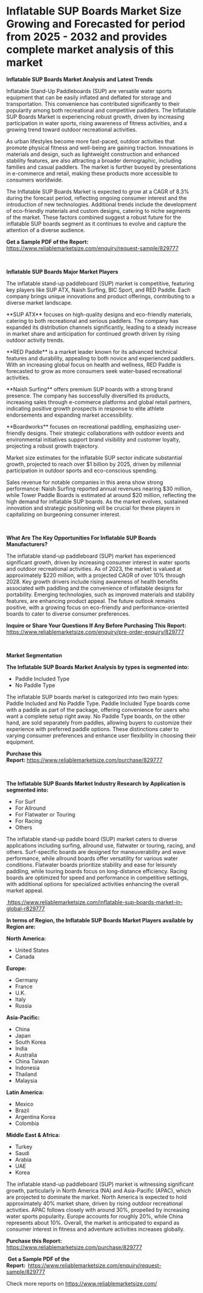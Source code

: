 <p><h1>Inflatable SUP Boards Market Size Growing and Forecasted for period from 2025 - 2032 and provides complete market analysis of this market</h1></p><p><strong>Inflatable SUP Boards Market Analysis and Latest Trends</strong></p>
<p><p>Inflatable Stand-Up Paddleboards (SUP) are versatile water sports equipment that can be easily inflated and deflated for storage and transportation. This convenience has contributed significantly to their popularity among both recreational and competitive paddlers. The Inflatable SUP Boards Market is experiencing robust growth, driven by increasing participation in water sports, rising awareness of fitness activities, and a growing trend toward outdoor recreational activities.</p><p>As urban lifestyles become more fast-paced, outdoor activities that promote physical fitness and well-being are gaining traction. Innovations in materials and design, such as lightweight construction and enhanced stability features, are also attracting a broader demographic, including families and casual paddlers. The market is further buoyed by presentations in e-commerce and retail, making these products more accessible to consumers worldwide.</p><p>The Inflatable SUP Boards Market is expected to grow at a CAGR of 8.3% during the forecast period, reflecting ongoing consumer interest and the introduction of new technologies. Additional trends include the development of eco-friendly materials and custom designs, catering to niche segments of the market. These factors combined suggest a robust future for the inflatable SUP boards segment as it continues to evolve and capture the attention of a diverse audience.</p></p>
<p><strong>Get a Sample PDF of the Report:&nbsp;</strong> <a href="https://www.reliablemarketsize.com/enquiry/request-sample/829777?utm_campaign=2625&utm_medium=2&utm_source=Github&utm_content=ia&utm_term=09042025&utm_id=inflatable-sup-boards">https://www.reliablemarketsize.com/enquiry/request-sample/829777</a></p>
<p>&nbsp;</p>
<p><strong>Inflatable SUP Boards Major Market Players</strong></p>
<p><p>The inflatable stand-up paddleboard (SUP) market is competitive, featuring key players like SUP ATX, Naish Surfing, BIC Sport, and RED Paddle. Each company brings unique innovations and product offerings, contributing to a diverse market landscape.</p><p>**SUP ATX** focuses on high-quality designs and eco-friendly materials, catering to both recreational and serious paddlers. The company has expanded its distribution channels significantly, leading to a steady increase in market share and anticipation for continued growth driven by rising outdoor activity trends.</p><p>**RED Paddle** is a market leader known for its advanced technical features and durability, appealing to both novice and experienced paddlers. With an increasing global focus on health and wellness, RED Paddle is forecasted to grow as more consumers seek water-based recreational activities.</p><p>**Naish Surfing** offers premium SUP boards with a strong brand presence. The company has successfully diversified its products, increasing sales through e-commerce platforms and global retail partners, indicating positive growth prospects in response to elite athlete endorsements and expanding market accessibility.</p><p>**Boardworks** focuses on recreational paddling, emphasizing user-friendly designs. Their strategic collaborations with outdoor events and environmental initiatives support brand visibility and customer loyalty, projecting a robust growth trajectory.</p><p>Market size estimates for the inflatable SUP sector indicate substantial growth, projected to reach over $1 billion by 2025, driven by millennial participation in outdoor sports and eco-conscious spending. </p><p>Sales revenue for notable companies in this arena show strong performance: Naish Surfing reported annual revenues nearing $30 million, while Tower Paddle Boards is estimated at around $20 million, reflecting the high demand for inflatable SUP boards. As the market evolves, sustained innovation and strategic positioning will be crucial for these players in capitalizing on burgeoning consumer interest.</p></p>
<p>&nbsp;</p>
<p><strong>What Are The Key Opportunities For Inflatable SUP Boards Manufacturers?</strong></p>
<p><p>The inflatable stand-up paddleboard (SUP) market has experienced significant growth, driven by increasing consumer interest in water sports and outdoor recreational activities. As of 2023, the market is valued at approximately $220 million, with a projected CAGR of over 10% through 2028. Key growth drivers include rising awareness of health benefits associated with paddling and the convenience of inflatable designs for portability. Emerging technologies, such as improved materials and stability features, are enhancing product appeal. The future outlook remains positive, with a growing focus on eco-friendly and performance-oriented boards to cater to diverse consumer preferences.</p></p>
<p><strong>Inquire or Share Your Questions If Any Before Purchasing This Report:</strong> <a href="https://www.reliablemarketsize.com/enquiry/pre-order-enquiry/829777?utm_campaign=2625&utm_medium=2&utm_source=Github&utm_content=ia&utm_term=09042025&utm_id=inflatable-sup-boards">https://www.reliablemarketsize.com/enquiry/pre-order-enquiry/829777</a></p>
<p>&nbsp;</p>
<p><strong>Market Segmentation</strong></p>
<p><strong>The Inflatable SUP Boards Market Analysis by types is segmented into:</strong></p>
<p><ul><li>Paddle Included Type</li><li>No Paddle Type</li></ul></p>
<p><p>The inflatable SUP boards market is categorized into two main types: Paddle Included and No Paddle Type. Paddle Included Type boards come with a paddle as part of the package, offering convenience for users who want a complete setup right away. No Paddle Type boards, on the other hand, are sold separately from paddles, allowing buyers to customize their experience with preferred paddle options. These distinctions cater to varying consumer preferences and enhance user flexibility in choosing their equipment.</p></p>
<p><strong>Purchase this Report:&nbsp;</strong><a href="https://www.reliablemarketsize.com/purchase/829777?utm_campaign=2625&utm_medium=2&utm_source=Github&utm_content=ia&utm_term=09042025&utm_id=inflatable-sup-boards">https://www.reliablemarketsize.com/purchase/829777</a></p>
<p>&nbsp;</p>
<p><strong>The Inflatable SUP Boards Market Industry Research by Application is segmented into:</strong></p>
<p><ul><li>For Surf</li><li>For Allround</li><li>For Flatwater or Touring</li><li>For Racing</li><li>Others</li></ul></p>
<p><p>The inflatable stand-up paddle board (SUP) market caters to diverse applications including surfing, allround use, flatwater or touring, racing, and others. Surf-specific boards are designed for maneuverability and wave performance, while allround boards offer versatility for various water conditions. Flatwater boards prioritize stability and ease for leisurely paddling, while touring boards focus on long-distance efficiency. Racing boards are optimized for speed and performance in competitive settings, with additional options for specialized activities enhancing the overall market appeal.</p></p>
<p><a href="https://www.reliablemarketsize.com/inflatable-sup-boards-market-in-global-r829777?utm_campaign=2625&utm_medium=2&utm_source=Github&utm_content=ia&utm_term=09042025&utm_id=inflatable-sup-boards">&nbsp;https://www.reliablemarketsize.com/inflatable-sup-boards-market-in-global-r829777</a></p>
<p><strong>In terms of Region, the Inflatable SUP Boards Market Players available by Region are:</strong></p>
<p>
    <p> <strong> North America: </strong>
        <ul>
            <li>United States</li>
            <li>Canada</li>
        </ul>
        </p> 
    <p> <strong> Europe: </strong>
        <ul>
            <li>Germany</li>
            <li>France</li>
            <li>U.K.</li>
            <li>Italy</li>
            <li>Russia</li>
        </ul>
        </p> 
    <p> <strong> Asia-Pacific: </strong>
        <ul>
            <li>China</li>
            <li>Japan</li>
            <li>South Korea</li>
            <li>India</li>
            <li>Australia</li>
            <li>China Taiwan</li>
            <li>Indonesia</li>
            <li>Thailand</li>
            <li>Malaysia</li>
        </ul>
        </p> 
    <p> <strong> Latin America: </strong>
        <ul>
            <li>Mexico</li>
            <li>Brazil</li>
            <li>Argentina Korea</li>
            <li>Colombia</li>
        </ul>
        </p> 
    <p> <strong> Middle East & Africa: </strong>
        <ul>
            <li>Turkey</li>
            <li>Saudi</li>
            <li>Arabia</li>
            <li>UAE</li>
            <li>Korea</li>
        </ul>
    </p>
    </p>
<p><p>The inflatable stand-up paddleboard (SUP) market is witnessing significant growth, particularly in North America (NA) and Asia-Pacific (APAC), which are projected to dominate the market. North America is expected to hold approximately 40% market share, driven by rising outdoor recreational activities. APAC follows closely with around 30%, propelled by increasing water sports popularity. Europe accounts for roughly 20%, while China represents about 10%. Overall, the market is anticipated to expand as consumer interest in fitness and adventure activities increases globally.</p></p>
<p><strong>Purchase this Report: </strong><a href="https://www.reliablemarketsize.com/purchase/829777?utm_campaign=2625&utm_medium=2&utm_source=Github&utm_content=ia&utm_term=09042025&utm_id=inflatable-sup-boards">https://www.reliablemarketsize.com/purchase/829777</a></p>
<p>&nbsp;<strong>Get a Sample PDF of the Report:&nbsp;&nbsp;</strong><a href="https://www.reliablemarketsize.com/enquiry/request-sample/829777?utm_campaign=2625&utm_medium=2&utm_source=Github&utm_content=ia&utm_term=09042025&utm_id=inflatable-sup-boards">https://www.reliablemarketsize.com/enquiry/request-sample/829777</a></p>
<p><strong></strong></p>
<p>Check more reports on <a href="https://www.reliablemarketsize.com/?utm_campaign=2625&utm_medium=2&utm_source=Github&utm_content=ia&utm_term=09042025&utm_id=inflatable-sup-boards">https://www.reliablemarketsize.com/</a></p>